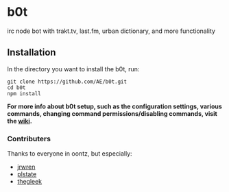 # b0t
irc node bot with trakt.tv, last.fm, urban dictionary, and more functionality

## Installation
In the directory you want to install the b0t, run:
```
git clone https://github.com/AE/b0t.git
cd b0t
npm install
```


**For more info about b0t setup, such as the configuration settings, various commands, changing command permissions/disabling commands, visit the [wiki](https://github.com/z0mbieparade/b0t/wiki).**


### Contributers
Thanks to everyone in oontz, but especially:
- [jrwren](https://github.com/jrwren )
- [plstate](https://github.com/plstate )
- [thegleek](https://github.com/thegleek )
